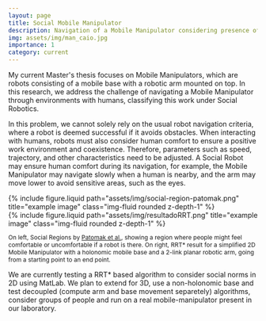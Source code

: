 ```yaml
---
layout: page
title: Social Mobile Manipulator
description: Navigation of a Mobile Manipulator considering presence of humans.
img: assets/img/man_caio.jpg
importance: 1
category: current
---
```

My current Master's thesis focuses on Mobile Manipulators, which are robots consisting of a mobile base with a robotic arm mounted on top. In this research, we address the challenge of navigating a Mobile Manipulator through environments with humans, classifying this work under Social Robotics.

In this problem, we cannot solely rely on the usual robot navigation criteria, where a robot is deemed successful if it avoids obstacles. When interacting with humans, robots must also consider human comfort to ensure a positive work environment and coexistence. Therefore, parameters such as speed, trajectory, and other characteristics need to be adjusted. A Social Robot may ensure human comfort during its navigation, for example, the Mobile Manipulator may navigate slowly when a human is nearby, and the arm may move lower to avoid sensitive areas, such as the eyes.

<!--- The problem starts to get even more interesting if we consider that the robotic arm is carrying a possible danger load, like a heavy pipe, glass or a knife. In those cases is paramount to develop techniques specificly to deal in ambiance with humans. Social Robotic Navigation is a  wide largely studied reasearch area, with several ramifications to the topic, considering mobile robots. With Mobile Manipulators, works in Social Robotics tends to "retract" arms and not consider its degrees of freedom, basically considering them as a mobile robot or the arms are there for gesture and not actual carrying loads. -->

<div class="row justify-content-sm-center">
    <div class="col-sm-5 mt-5 mt-md-0">
    {% include figure.liquid path="assets/img/social-region-patomak.png" title="example image" class="img-fluid rounded z-depth-1" %}
  </div>
    <div class="col-sm-5 mt-5 mt-md-0">
    {% include figure.liquid path="assets/img/resultadoRRT.png" title="example image" class="img-fluid rounded z-depth-1" %}
  </div>
  <p style="font-size: 12px;" class="text-center"> On left, Social Regions by <a href="https://ieeexplore.ieee.org/document/9995748" target="_blank"> Patomak et al.</a>, showing a region where people might feel comfortable or uncomfortable if a robot is there. On right, RRT* result for a simplified 2D Mobile Manipulator with a holonomic mobile base and a 2-link planar robotic arm, going from a starting point to an end point.
</p>
</div>

We are currently testing a RRT* based algorithm to consider social norms in 2D using MatLab. We plan to extend for 3D, use a non-holonomic base and test decoupled (compute arm and base movement separetely) algorithms, consider groups of people and run on a real mobile-manipulator present in our laboratory.